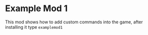 # Example Mod 1
This mod shows how to add custom commands into the game, after installing it type `examplemod1`